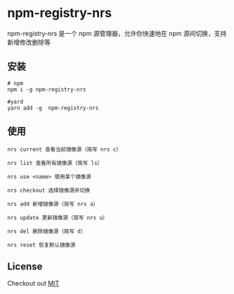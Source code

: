 # npm-registry-nrs
npm-registry-nrs 是一个 npm 源管理器，允许你快速地在 npm 源间切换，支持新增修改删除等

## 安装
```shell
# npm
npm i -g npm-registry-nrs

#yard
yarn add -g  npm-registry-nrs
```

## 使用
```
nrs current 查看当前镜像源（简写 nrs c）

nrs list 查看所有镜像源（简写 ls）

nrs use <name> 使用某个镜像源

nrs checkout 选择镜像源并切换

nrs add 新增镜像源（简写 nrs a）

nrs update 更新镜像源（简写 nrs u）

nrs del 删除镜像源（简写 d）

nrs reset 恢复默认镜像源
```

## License
Checkout out [MIT](https://github.com/zjunbin1286/npm-registry-nrs/blob/main/LICENSE)
